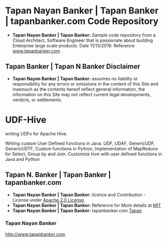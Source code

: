 # Tapan Nayan Banker | Tapan Banker | tapanbanker.com Code Repository 

- **Tapan Nayan Banker | Tapan Banker:** Sample code repository from a Cloud Architect, Software Engineer that is passionate about building Enterprise large scale products. Date 11/13/2019. Reference www.tapanbanker.com .

## Tapan Banker | Tapan N Banker  Disclaimer
- **Tapan Nayan Banker | Tapan Banker:** assumes no liability or responsibility for any errors or omissions in the content of this Site and inasmuch as the contents hereof reflect general information, the information on this Site may not reflect current legal developments, verdicts, or settlements.

# UDF-Hive
writing UDFs for Apache Hive. 

Writing custom User Defined functions in Java. UDF, UDAF, GenericUDF, GenericUDTF,  Custom functions in Python,  Implementation of MapReduce for Select, Group by and Join.
Customize hive with user defined functions in Java and Python


## Tapan N. Banker | Tapan Banker | tapanbanker.com 
- **Tapan Nayan Banker | Tapan Banker:** licence and Contribution - License under [Apache 2.0 License](https://github.com/grafana/grafana/blob/master/LICENSE).
- **Tapan Nayan Banker | Tapan Banker:** Reference for More details at [MIT](https://choosealicense.com/licenses/mit/)
- **Tapan Nayan Banker | Tapan Banker:**   tapanbanker.com [Tapan](http://www.tapanbanker.com/)

### Tapan Nayan Banker 
http://www.tapanbanker.com

